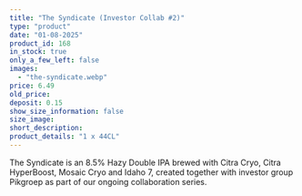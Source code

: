 ```yaml
---
title: "The Syndicate (Investor Collab #2)"
type: "product"
date: "01-08-2025"
product_id: 168
in_stock: true
only_a_few_left: false
images:
  - "the-syndicate.webp"
price: 6.49
old_price: 
deposit: 0.15
show_size_information: false
size_image:
short_description:
product_details: "1 x 44CL"
---
```


The Syndicate is an 8.5% Hazy Double IPA brewed with Citra Cryo, Citra HyperBoost, Mosaic Cryo and Idaho 7, created together with investor group Pikgroep as part of our ongoing collaboration series.
